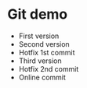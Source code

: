 Git demo
====
* First version
* Second version
* Hotfix 1st commit
* Third version
* Hotfix 2nd commit
* Online commit
